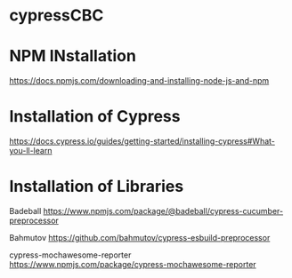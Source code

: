 # cypressCBC

# NPM INstallation
 https://docs.npmjs.com/downloading-and-installing-node-js-and-npm
# Installation of Cypress
https://docs.cypress.io/guides/getting-started/installing-cypress#What-you-ll-learn

# Installation of Libraries
Badeball
https://www.npmjs.com/package/@badeball/cypress-cucumber-preprocessor

Bahmutov
https://github.com/bahmutov/cypress-esbuild-preprocessor

cypress-mochawesome-reporter
https://www.npmjs.com/package/cypress-mochawesome-reporter

